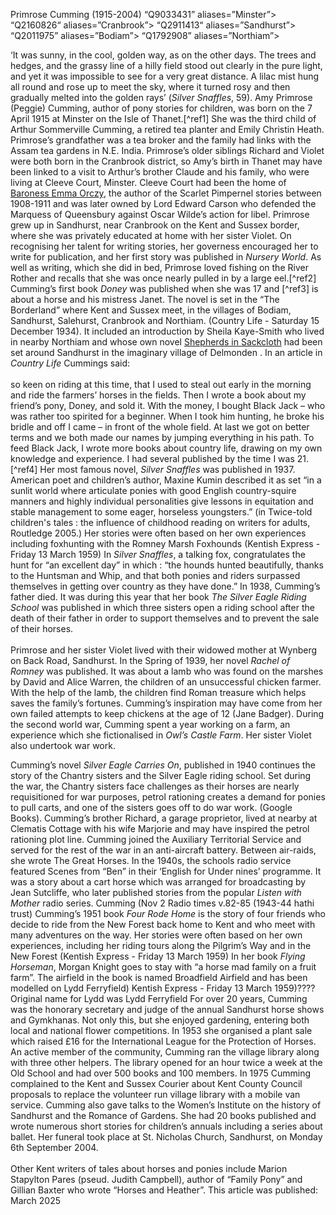 Primrose Cumming (1915-2004)
“Q9033431”  aliases=”Minster”>
“Q2160826“ aliases=”Cranbrook”>
“Q2911413“ aliases=”Sandhurst”>
“Q2011975” aliases=”Bodiam”>
“Q1792908” aliases=”Northiam”>

‘It was sunny, in the cool, golden way, as on the other days. The trees and hedges, and the grassy line of a hilly field stood out clearly in the pure light, and yet it was impossible to see for a very great distance. A lilac mist hung all round and rose up to meet the sky, where it turned rosy and then gradually melted into the golden rays’ (_Silver Snaffles_, 59).
Amy Primrose (Peggie) Cumming, author of pony stories for children, was born on the 7 April 1915 at Minster on the Isle of Thanet.[^ref1] She was the third child of Arthur Sommerville Cumming, a retired tea planter and Emily Christin Heath. Primrose’s grandfather was a tea broker and the family had links with the Assam tea gardens in N.E. India. 
Primrose’s older siblings Richard and Violet were both born in the Cranbrook district, so Amy’s birth in Thanet may have been linked to a visit to Arthur’s brother Claude and his family, who were living at Cleeve Court, Minster. Cleeve Court had been the home of [Baroness Emma Orczy]( /20c/20c-orczy-biography/), the author of the Scarlet Pimpernel stories between 1908-1911 and was later owned by Lord Edward Carson who defended the Marquess of Queensbury against Oscar Wilde’s action for libel.
Primrose grew up in Sandhurst, near Cranbrook on the Kent and Sussex border, where she was privately educated at home with her sister Violet. On recognising her talent for writing stories, her governess encouraged her to write for publication, and her first story was published in _Nursery World_. As well as writing, which she did in bed, Primrose loved fishing on the River Rother and recalls that she was once nearly pulled in by a large eel.[^ref2] 
Cumming’s first book _Doney_ was published when she was 17 and [^ref3] is about a horse and his mistress Janet. The novel is set in the “The Borderland” where Kent and Sussex meet, in the villages of Bodiam, Sandhurst, Salehurst, Cranbrook and Northiam. (Country Life - Saturday 15 December 1934). It included an introduction by Sheila Kaye-Smith who lived in nearby Northiam and whose own novel [Shepherds in Sackcloth]( https://www.kent-maps.online/20c/20c-kaye-smith-delmonden/) had been set around Sandhurst in the imaginary village of Delmonden . In an article in _Country Life_ Cummings said:
<br><br>
so keen on riding at this time, that I used to steal out early in the morning and ride the farmers’ horses in the fields. Then I wrote a book about my friend’s pony, Doney, and sold it. With the money, I bought Black Jack – who was rather too spirited for a beginner. When I took him hunting, he broke his bridle and off I came – in front of the whole field. At last we got on better terms and we both made our names by jumping everything in his path. To feed Black Jack, I wrote more books about country life, drawing on my own knowledge and experience. I had several published by the time I was 21.[^ref4]
Her most famous novel, _Silver Snaffles_ was published in 1937. American poet and children’s author, Maxine Kumin described it as set “in a sunlit world where articulate ponies with good English country-squire manners and highly individual personalities give lessons in equitation and stable management to some eager, horseless youngsters.”  (in Twice-told children's tales : the influence of childhood reading on writers for adults, Routledge 2005.)
Her stories were often based on her own experiences including foxhunting with the Romney Marsh Foxhounds (Kentish Express - Friday 13 March 1959) In _Silver Snaffles_, a talking fox, congratulates the hunt for “an excellent day” in which : “the hounds hunted beautifully, thanks to the Huntsman and Whip, and that both ponies and riders surpassed themselves in getting over country as they have done.” 
In 1938, Cumming’s father died. It was during this year that her book _The Silver Eagle Riding School_ was published in which three sisters open a riding school after the death of their father in order to support themselves and to prevent the sale of their horses. 
<br><br>
Primrose and her sister Violet lived with their widowed mother at Wynberg on Back Road, Sandhurst.
In the Spring of 1939, her novel _Rachel of Romney_ was published. It was about a lamb who was found on the marshes by David and Alice Warren, the children of an unsuccessful chicken farmer. With the help of the lamb, the children find Roman treasure which helps saves the family’s fortunes. Cumming’s inspiration may have come from her own failed attempts to keep chickens at the age of 12 (Jane Badger). 
During the second world war, Cumming spent a year working on a farm, an experience which she fictionalised in _Owl’s Castle Farm_. Her sister Violet also undertook war work.



Cumming’s novel _Silver Eagle Carries On_, published in 1940 continues the story of the Chantry sisters and the Silver Eagle riding school. Set during the war, the Chantry sisters face challenges as their horses are nearly requisitioned for war purposes, petrol rationing creates a demand for ponies to pull carts, and one of the sisters goes off to do war work.  (Google Books). Cumming’s brother Richard, a garage proprietor, lived at nearby at Clematis Cottage with his wife Marjorie and may have inspired the petrol rationing plot line.
Cumming joined the Auxiliary Territorial Service and served for the rest of the war in an anti-aircraft battery. Between air-raids, she wrote The Great Horses. 
In the 1940s, the schools radio service featured Scenes from “Ben” in their ‘English for Under nines’ programme. It was a story about a cart horse which was arranged for broadcasting by Jean Sutcliffe, who later published stories from the popular _Listen with Mother_ radio series. Cumming (Nov 2 Radio times v.82-85 (1943-44 hathi trust) 
Cumming’s 1951 book _Four Rode Home_ is the story of four friends who decide to ride from the New Forest back home to Kent and who meet with many adventures on the way. Her stories were often based on her own experiences, including  her riding tours along the Pilgrim’s Way and in the New Forest (Kentish Express - Friday 13 March 1959) 
In her book _Flying Horseman_, Morgan Knight goes to stay with “a horse mad family on a fruit farm”. The airfield in the book is named Broadfield Airfield and has been modelled on Lydd Ferryfield) Kentish Express - Friday 13 March 1959)???? Original name for Lydd was Lydd Ferryfield
For over 20 years, Cumming was the honorary secretary and judge of the annual Sandhurst horse shows and Gymkhanas. Not only this, but she enjoyed gardening, entering both local and national flower competitions. In 1953 she organised a plant sale which raised £16 for the International League for the Protection of Horses.
An active member of the community, Cumming ran the village library along with three other helpers. The library opened for an hour twice a week at the Old School and had over 500 books and 100 members. In 1975 Cumming  complained to the Kent and Sussex Courier about Kent County Council proposals to replace the volunteer run village library with a mobile van service. Cumming also gave talks to the Women’s Institute on the history of Sandhurst and the Romance of Gardens.
She had 20 books published and wrote numerous short stories for children’s annuals including a series about ballet.
Her funeral took place at St. Nicholas Church, Sandhurst, on Monday 6th September 2004. 
<br><br>
Other Kent writers of tales about horses and ponies include Marion Stapylton Pares (pseud. Judith Campbell), author of “Family Pony” and Gillian Baxter who wrote “Horses and Heather”. 
This article was published: March 2025
